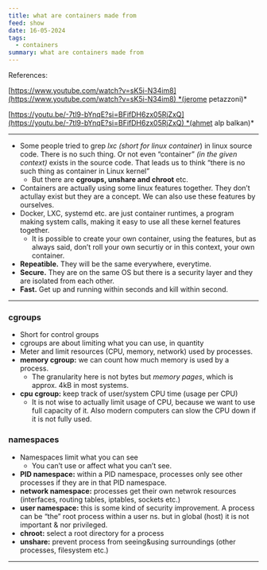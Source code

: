 ```yaml
---
title: what are containers made from
feed: show
date: 16-05-2024
tags:
  - containers
summary: what are containers made from
---
```

References:

[https://www.youtube.com/watch?v=sK5i-N34im8](https://www.youtube.com/watch?v=sK5i-N34im8) *(jerome petazzoni)*

[https://youtu.be/-7tl9-bYnqE?si=BFifDH6zx05RjZxQ](https://youtu.be/-7tl9-bYnqE?si=BFifDH6zx05RjZxQ) *(ahmet alp balkan)*

---

- Some people tried to grep *lxc* *(short for linux container*) in linux source code. There is no such thing. Or not even “container” *(in the given context)* exists in the source code. That leads us to think “there is no such thing as container in Linux kernel”
    - But there are **cgroups, unshare and chroot** etc.
- Containers are actually using some linux features together. They don’t actullay exist but they are a concept. We can also use these features by ourselves.
- Docker, LXC, systemd etc. are just container runtimes, a program making system calls, making it easy to use all these kernel features together.
    - It is possible to create your own container, using the features, but as always said, don’t roll your own securtiy or in this context, your own container.
- **Repeatible.** They will be the same everywhere, everytime.
- **Secure.** They are on the same OS but there is a security layer and they are isolated from each other.
- **Fast.** Get up and running within seconds and kill within second.

---

### **cgroups**

- Short for control groups
- cgroups are about limiting what you can use, in quantity
- Meter and limit resources (CPU, memory, network) used by processes.
- **memory cgroup:** we can count how much memory is used by a process.
    - The granularity here is not bytes but *memory pages*, which is approx. 4kB in most systems.
- **cpu cgroup:** keep track of user/system CPU time (usage per CPU)
    - It is not wise to actually limit usage of CPU, because we want to use full capacity of it. Also modern computers can slow the CPU down if it is not fully used.

### **namespaces**

- Namespaces limit what you can see
    - You can’t use or affect what you can’t see.
- **PID namespace:** within a PID namespace, processes only see other processes if they are in that PID namespace.
- **network namespace:** processes get their own netwrok resources (interfaces, routing tables, iptables, sockets etc.)
- **user namespace:** this is some kind of security improvement. A process can be “the” root process within a user ns. but in global (host) it is not important & nor privileged.
- **chroot:** select a root directory for a process
- **unshare:** prevent process from seeing&using surroundings (other processes, filesystem etc.)

---

